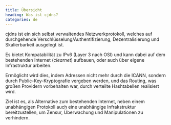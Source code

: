 ```yaml
---
title: Übersicht
heading: Was ist cjdns?
categories: de
---
```

cjdns ist ein sich selbst verwaltendes Netzwerkprotokoll, welches auf durchgehende Verschlüsselung/Authentifizierung, Dezentralisierung und Skalierbarkeit ausgelegt ist.

Es bietet Kompatabilität zu IPv6 (Layer 3 nach OSI) und kann dabei auf dem bestehenden Internet (*clearnet*) aufbauen, oder auch über eigene Infrastruktur arbeiten.

Ermöglicht wird dies, indem Adressen nicht mehr durch die ICANN, sondern durch Public-Key-Kryptografie vergeben werden, und das Routing, was großen Providern vorbehalten war, durch verteilte Hashtabellen realisiert wird.

Ziel ist es, als Alternative zum bestehenden Internet, neben einem unabhängigen Protokoll auch eine unabhängige Infrakstruktur bereitzustellen, um Zensur, Überwachung und Manipulationen zu verhindern.
